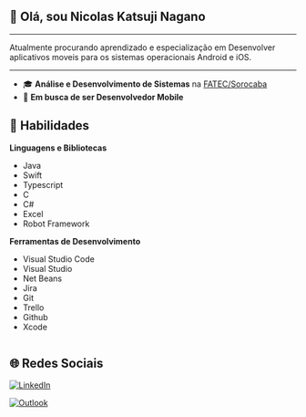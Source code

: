 ## 👋 Olá, sou **Nicolas Katsuji Nagano**

----- 

Atualmente procurando aprendizado e especialização em Desenvolver aplicativos moveis para os sistemas operacionais Android e iOS.

----- 

 - 🎓 **Análise e Desenvolvimento de Sistemas** na [FATEC/Sorocaba](http://www.fatecsorocaba.edu.br/)
 - 💼 **Em busca de ser Desenvolvedor Mobile** 



## 🚀 Habilidades

**Linguagens e Bibliotecas**

 - Java
 - Swift
 - Typescript
 - C
 - C#
 - Excel
 - Robot Framework
 
**Ferramentas de Desenvolvimento**

 - Visual Studio Code
 - Visual Studio
 - Net Beans
 - Jira
 - Git
 - Trello
 - Github
 - Xcode

<img scr = "https://github-readme-stats.vercel.app/api/top-langs/?username={username}">


## 🌐 Redes Sociais

<a href="linkedin.com/" target="_blank"> <img src="https://img.shields.io/badge/LinkedIn-0077B5?style=for-the-badge&logo=linkedin&logoColor=white" alt="LinkedIn">
</a>

<a href="mailto:<nicolasjap@hotmail.com>" target="_blank"> <img src=	"https://img.shields.io/badge/Microsoft_Outlook-0078D4?style=for-the-badge&logo=microsoft-outlook&logoColor=white" alt="Outlook">
</a>


